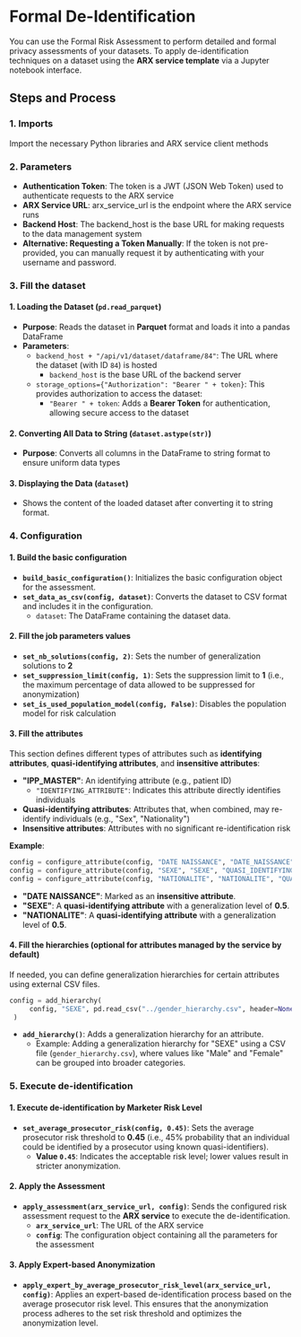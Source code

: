 # Formal De-Identification

You can use  the Formal Risk Assessment to perform detailed and formal privacy assessments of your datasets.
To apply de-identification techniques on a dataset using the **ARX service template** via a Jupyter notebook interface.

## Steps and Process
### 1. **Imports**
Import the necessary Python libraries and ARX service client methods

### 2. **Parameters**
- **Authentication Token**: The token is a JWT (JSON Web Token) used to authenticate requests to the ARX service
- **ARX Service URL**: arx_service_url is the endpoint where the ARX service runs
- **Backend Host**: The backend_host is the base URL for making requests to the data management system
- **Alternative: Requesting a Token Manually**: If the token is not pre-provided, you can manually request it by authenticating with your username and password.

### 3. **Fill the dataset**

#### **1. Loading the Dataset (`pd.read_parquet`)**
- **Purpose**: Reads the dataset in **Parquet** format and loads it into a pandas DataFrame
- **Parameters**:
  - `backend_host + "/api/v1/dataset/dataframe/84"`: The URL where the dataset (with ID `84`) is hosted
    - `backend_host` is the base URL of the backend server
  - `storage_options={"Authorization": "Bearer " + token}`: This provides authorization to access the dataset:
    - `"Bearer " + token`: Adds a **Bearer Token** for authentication, allowing secure access to the dataset

#### **2. Converting All Data to String (`dataset.astype(str)`)**
- **Purpose**: Converts all columns in the DataFrame to string format to ensure uniform data types

#### **3. Displaying the Data (`dataset`)**
- Shows the content of the loaded dataset after converting it to string format.

### 4. **Configuration**

#### **1. Build the basic configuration**
- **`build_basic_configuration()`**: Initializes the basic configuration object for the assessment.
- **`set_data_as_csv(config, dataset)`**: Converts the dataset to CSV format and includes it in the configuration.
  - `dataset`: The DataFrame containing the dataset data.

#### **2. Fill the job parameters values**
- **`set_nb_solutions(config, 2)`**: Sets the number of generalization solutions to **2**
- **`set_suppression_limit(config, 1)`**: Sets the suppression limit to **1** (i.e., the maximum percentage of data allowed to be suppressed for anonymization)
- **`set_is_used_population_model(config, False)`**: Disables the population model for risk calculation

#### **3. Fill the attributes**

This section defines different types of attributes such as **identifying attributes**, **quasi-identifying attributes**, and **insensitive attributes**:

- **"IPP_MASTER"**: An identifying attribute (e.g., patient ID)
  - `"IDENTIFYING_ATTRIBUTE"`: Indicates this attribute directly identifies individuals
- **Quasi-identifying attributes**: Attributes that, when combined, may re-identify individuals (e.g., "Sex", "Nationality")
- **Insensitive attributes**: Attributes with no significant re-identification risk

**Example**:
```python
config = configure_attribute(config, "DATE NAISSANCE", "DATE_NAISSANCE", "INSENSITIVE_ATTRIBUTE", None)
config = configure_attribute(config, "SEXE", "SEXE", "QUASI_IDENTIFYING_ATTRIBUTE", 0.5)
config = configure_attribute(config, "NATIONALITE", "NATIONALITE", "QUASI_IDENTIFYING_ATTRIBUTE", 0.5)
```

- **"DATE NAISSANCE"**: Marked as an **insensitive attribute**.
- **"SEXE"**: A **quasi-identifying attribute** with a generalization level of **0.5**.
- **"NATIONALITE"**: A **quasi-identifying attribute** with a generalization level of **0.5**.

#### **4. Fill the hierarchies (optional for attributes managed by the service by default)**

If needed, you can define generalization hierarchies for certain attributes using external CSV files.

```python
config = add_hierarchy(
     config, "SEXE", pd.read_csv("../gender_hierarchy.csv", header=None, sep=";")
 )
```

- **`add_hierarchy()`**: Adds a generalization hierarchy for an attribute.
  - Example: Adding a generalization hierarchy for "SEXE" using a CSV file (`gender_hierarchy.csv`), where values like "Male" and "Female" can be grouped into broader categories.

### 5. **Execute de-identification**

#### **1. Execute de-identification by Marketer Risk Level**

- **`set_average_prosecutor_risk(config, 0.45)`**: Sets the average prosecutor risk threshold to **0.45** (i.e., 45% probability that an individual could be identified by a prosecutor using known quasi-identifiers).
  - **Value `0.45`**: Indicates the acceptable risk level; lower values result in stricter anonymization.


#### **2. Apply the Assessment**

- **`apply_assessment(arx_service_url, config)`**: Sends the configured risk assessment request to the **ARX service** to execute the de-identification.
  - **`arx_service_url`**: The URL of the ARX service
  - **`config`**: The configuration object containing all the parameters for the assessment

#### **3. Apply Expert-based Anonymization**

- **`apply_expert_by_average_prosecutor_risk_level(arx_service_url, config)`**: Applies an expert-based de-identification process based on the average prosecutor risk level. This ensures that the anonymization process adheres to the set risk threshold and optimizes the anonymization level.